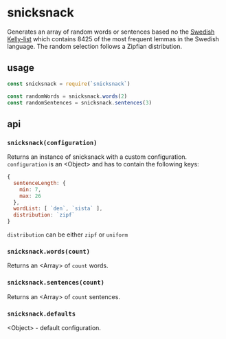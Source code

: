 # snicksnack

Generates an array of random words or sentences based no the [Swedish Kelly-list](https://spraakbanken.gu.se/eng/kelly) which contains 8425 of the most frequent lemmas in the Swedish language. The random selection follows a Zipfian distribution.

## usage

```javascript
const snicksnack = require(`snicksnack`)

const randomWords = snicksnack.words(2)
const randomSentences = snicksnack.sentences(3)
```

## api

### `snicksnack(configuration)`

Returns an instance of snicksnack with a custom configuration. `configuration` is an &lt;Object&gt; and has to contain the following keys:

```javascript
{
  sentenceLength: {
    min: 7,
    max: 26
  },
  wordList: [ `den`, `sista` ],
  distribution: `zipf`
}
```

`distribution` can be either `zipf` or `uniform`

### `snicksnack.words(count)`

Returns an &lt;Array&gt; of `count` words.

### `snicksnack.sentences(count)`

Returns an &lt;Array&gt; of `count` sentences.

### `snicksnack.defaults`

&lt;Object&gt; - default configuration.
